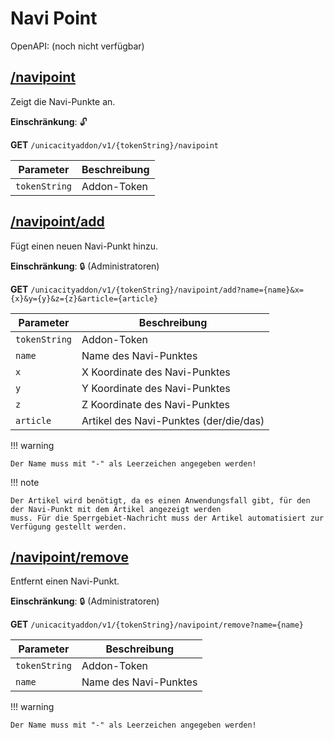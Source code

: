 # Navi Point

OpenAPI: (noch nicht verfügbar)

## [/navipoint](https://rettichlp.de:8443/unicacityaddon/v1/dhgpsklnag2354668ec1d905xcv34d9bdee4b877/navipoint)

Zeigt die Navi-Punkte an.

**Einschränkung**: 🔓

**GET** `/unicacityaddon/v1/{tokenString}/navipoint`

| Parameter     | Beschreibung |
|---------------|--------------|
| `tokenString` | Addon-Token  |

## [/navipoint/add](https://rettichlp.de:8443/unicacityaddon/v1/dhgpsklnag2354668ec1d905xcv34d9bdee4b877/navipoint/add?name=Krankenhaus&x=1&y=2&z=3&article=das)

Fügt einen neuen Navi-Punkt hinzu.

**Einschränkung**: 🔒 (Administratoren)

**GET** `/unicacityaddon/v1/{tokenString}/navipoint/add?name={name}&x={x}&y={y}&z={z}&article={article}`

| Parameter     | Beschreibung                           |
|---------------|----------------------------------------|
| `tokenString` | Addon-Token                            |
| `name`        | Name des Navi-Punktes                  |
| `x`           | X Koordinate des Navi-Punktes          |
| `y`           | Y Koordinate des Navi-Punktes          |
| `z`           | Z Koordinate des Navi-Punktes          |
| `article`     | Artikel des Navi-Punktes (der/die/das) |

!!! warning

    Der Name muss mit "-" als Leerzeichen angegeben werden!

!!! note

    Der Artikel wird benötigt, da es einen Anwendungsfall gibt, für den der Navi-Punkt mit dem Artikel angezeigt werden
    muss. Für die Sperrgebiet-Nachricht muss der Artikel automatisiert zur Verfügung gestellt werden.

## [/navipoint/remove](https://rettichlp.de:8443/unicacityaddon/v1/dhgpsklnag2354668ec1d905xcv34d9bdee4b877/navipoint/remove?name=Krankenhaus)

Entfernt einen Navi-Punkt.

**Einschränkung**: 🔒 (Administratoren)

**GET** `/unicacityaddon/v1/{tokenString}/navipoint/remove?name={name}`

| Parameter     | Beschreibung          |
|---------------|-----------------------|
| `tokenString` | Addon-Token           |
| `name`        | Name des Navi-Punktes |

!!! warning

    Der Name muss mit "-" als Leerzeichen angegeben werden!
